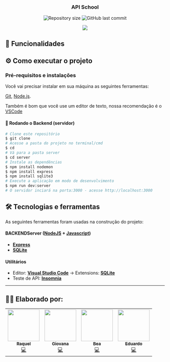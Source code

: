 <h3 align="center">
     API School
</h3>

<p align="center">
  <img alt="Repository size" src="https://img.shields.io/github/repo-size/raquelmrodrigues/api-m4">
  <img alt="GitHub last commit" src="https://img.shields.io/github/contributors/raquelmrodrigues/api-m4">
</p>

<div align="center">
<img src="https://cdn.discordapp.com/attachments/842168897876000788/993952638691450950/bgSchool.jpg"/>
</div>


## 🚀 Funcionalidades


## ⚙️ Como executar o projeto


### Pré-requisitos e instalações
Você vai precisar instalar em sua máquina as seguintes ferramentas:

[Git](https://git-scm.com), [Node.js](https://nodejs.org/en/). 

Também é bom que você use um editor de texto, nossa recomendação é o [VSCode](https://code.visualstudio.com/)

#### 🎲 Rodando o Backend (servidor)

```bash
# Clone este repositório
$ git clone 
# Acesse a pasta do projeto no terminal/cmd
$ cd 
# Vá para a pasta server
$ cd server
# Instale as dependências
$ npm install nodemon
$ npm install express
$ npm install sqlite3
# Execute a aplicação em modo de desenvolvimento
$ npm run dev:server
# O servidor inciará na porta:3000 - acesse http://localhost:3000 
```

## 🛠 Tecnologias e ferramentas 

As seguintes ferramentas foram usadas na construção do projeto:

#### **BACKEND**[](https://github.com/Lauracastro27/Projeto-Final-M4)**Server**  ([NodeJS](https://nodejs.org/en/)  +  [Javascript](https://www.typescriptlang.org/))

-   **[Express](https://expressjs.com/)**
-   **[SQLite](https://github.com/mapbox/node-sqlite3)**

#### [](https://github.com/Lauracastro27/Projeto-Final-M4)**Utilitários**

-   Editor:  **[Visual Studio Code](https://code.visualstudio.com/)**  → Extensions:  **[SQLite](https://marketplace.visualstudio.com/items?itemName=alexcvzz.vscode-sqlite)**
-   Teste de API:  **[Insomnia](https://insomnia.rest/)**

---

## 👨‍💻 Elaborado por:

<table align="center">
  <tr>
<td align="center"><a href="https://github.com/raquelmrodrigues"><img src="https://avatars.githubusercontent.com/u/77849954?v=4" width="100px;" alt=""/><br /><sub><b>Raquel</b></sub></a><br /><a href="contribuiçes" title="Documentation">💻​</a></td>
<td align="center"><a href="https://github.com/Givaona"><img src="https://avatars.githubusercontent.com/u/53412553?v=4" width="100px;" alt=""/><br /><sub><b>Giovana</b></sub></a><br /><a href="contribuiçes" title="Documentation">💻​</a></td>
<td align="center"><a href="https://github.com/Bea-Araujo"><img src="https://avatars.githubusercontent.com/u/79764497?v=4" width="100px;" alt=""/><br /><sub><b>Bea</b></sub></a><br /><a href="contribuiçes" title="Documentation">💻​</a></td>
<td align="center"><a href="https://github.com/eduu25"><img src="https://avatars.githubusercontent.com/u/100290358?v=4" width="100px;" alt=""/><br /><sub><b>Eduardo</b></sub></a><br /><a href="contribuiçes" title="Documentation">💻​</a></td>
 </tr>
</table>
